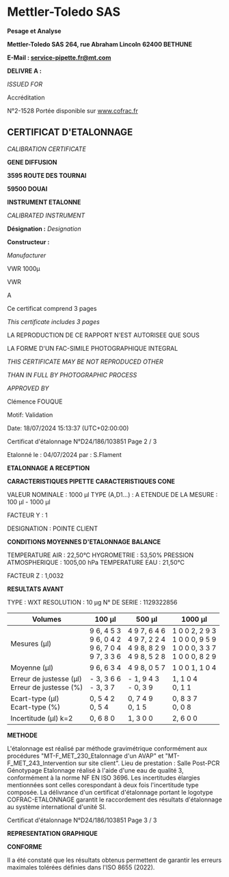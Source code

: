 # **Mettler-Toledo SAS**

**Pesage et Analyse**

**Mettler-Toledo SAS**
**264, rue Abraham Lincoln**
**62400 BETHUNE**

**E-Mail : service-pipette.fr@mt.com**


**DELIVRE A :**

_ISSUED FOR_


Accréditation

N°2-1528
Portée disponible
sur www.cofrac.fr
## **CERTIFICAT D'ETALONNAGE**

_CALIBRATION CERTIFICATE_

**GENE DIFFUSION**

**3595 ROUTE DES TOURNAI**

**59500 DOUAI**


**INSTRUMENT ETALONNE**

_CALIBRATED INSTRUMENT_


**Désignation :**
_Designation_

**Constructeur :**

_Manufacturer_


VWR 1000µ

VWR



A



Ce certificat comprend 3 pages

_This certificate includes 3 pages_

LA REPRODUCTION DE CE RAPPORT N'EST AUTORISEE QUE SOUS

LA FORME D'UN FAC-SIMILE PHOTOGRAPHIQUE INTEGRAL

_THIS CERTIFICATE MAY BE NOT REPRODUCED OTHER_

_THAN IN FULL BY PHOTOGRAPHIC PROCESS_


_APPROVED BY_

Clémence FOUQUE

Motif: Validation

Date: 18/07/2024 15:13:37 (UTC+02:00:00)

Certificat d'étalonnage N°D24/186/103851  Page 2 / 3

Etalonné le : 04/07/2024 par : S.Flament

**ETALONNAGE A RECEPTION**

**CARACTERISTIQUES PIPETTE** **CARACTERISTIQUES CONE**


VALEUR NOMINALE : 1000 µl
TYPE (A,D1...) : A
ETENDUE DE LA MESURE : 100 µl - 1000 µl

FACTEUR Y : 1


DESIGNATION : POINTE CLIENT


**CONDITIONS MOYENNES D'ETALONNAGE** **BALANCE**


TEMPERATURE AIR : 22,50°C
HYGROMETRIE : 53,50%
PRESSION ATMOSPHERIQUE : 1005,00 hPa
TEMPERATURE EAU : 21,50°C

FACTEUR Z : 1,0032

**RESULTATS AVANT**


TYPE : WXT
RESOLUTION : 10 µg
N° DE SERIE : 1129322856










|Volumes|100 µl|500 µl|1000 µl|
|---|---|---|---|
|Mesures (µl)|9 6, 4 5 3<br>9 6, 0 4 2<br>9 6, 7 0 4<br>9 7, 3 3 6|4 9 7, 6 4 6<br>4 9 7, 2 2 4<br>4 9 8, 8 2 9<br>4 9 8, 5 2 8|1 0 0 2, 2 9 3<br>1 0 0 0, 9 5 9<br>1 0 0 0, 3 3 7<br>1 0 0 0, 8 2 9|
|Moyenne (µl)|9 6, 6 3 4|4 9 8, 0 5 7|1 0 0 1, 1 0 4|
|Erreur de justesse (µl)<br>Erreur de justesse (%)|- 3, 3 6 6<br>- 3, 3 7|- 1, 9 4 3<br>- 0, 3 9|1, 1 0 4<br>0, 1 1|
|Ecart-type (µl)<br>Ecart-type (%)|0, 5 4 2<br>0, 5 4|0, 7 4 9<br>0, 1 5|0, 8 3 7<br>0, 0 8|
|Incertitude (µl) k=2|0, 6 8 0|1, 3 0 0|2, 6 0 0|


**METHODE**

L'étalonnage est réalisé par méthode gravimétrique conformément aux procédures "MT-F_MET_230_Etalonnage d'un AVAP" et
"MT-F_MET_243_Intervention sur site client".
Lieu de prestation : Salle Post-PCR Génotypage
Etalonnage réalisé à l'aide d'une eau de qualité 3, conformément à la norme NF EN ISO 3696.
Les incertitudes élargies mentionnées sont celles corespondant à deux fois l'incertitude type composée.
La délivrance d'un certificat d'étalonnage portant le logotype COFRAC-ETALONNAGE garantit le raccordement des résultats d'étalonnage au système
international d'unité SI.

Certificat d'étalonnage N°D24/186/103851  Page 3 / 3

**REPRESENTATION GRAPHIQUE**

**CONFORME**

Il a été constaté que les résultats obtenus permettent de garantir les erreurs maximales tolérées définies dans l'ISO 8655 (2022).

